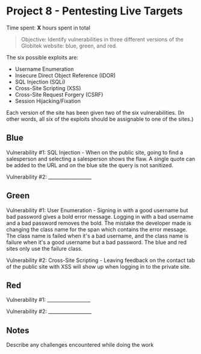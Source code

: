# Project 8 - Pentesting Live Targets

Time spent: **X** hours spent in total

> Objective: Identify vulnerabilities in three different versions of the Globitek website: blue, green, and red.

The six possible exploits are:
* Username Enumeration
* Insecure Direct Object Reference (IDOR)
* SQL Injection (SQLi)
* Cross-Site Scripting (XSS)
* Cross-Site Request Forgery (CSRF)
* Session Hijacking/Fixation

Each version of the site has been given two of the six vulnerabilities. (In other words, all six of the exploits should be assignable to one of the sites.)

## Blue

Vulnerability #1: SQL Injection - When on the public site, going to find a salesperson and selecting a salesperson shows the flaw. A single quote can be added to the URL and on the blue site the query is not sanitized. 

Vulnerability #2: __________________


## Green

Vulnerability #1: User Enumeration - Signing in with a good username but bad password gives a bold error message. Logging in with a bad username and a bad password removes the bold. The mistake the developer made is changing the class name for the span which contains the error message. The class name is failed when it's a bad username, and the class name is failure when it's a good username but a bad password. The blue and red sites only use the failure class.

Vulnerability #2: Cross-Site Scripting - Leaving feedback on the contact tab of the public site with XSS will show up when logging in to the private site. 


## Red

Vulnerability #1: __________________

Vulnerability #2: __________________


## Notes

Describe any challenges encountered while doing the work

